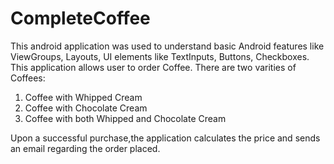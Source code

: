 # CompleteCoffee

This android application was used to understand basic Android features like ViewGroups, Layouts, UI elements like TextInputs, Buttons, Checkboxes. This application allows user to order Coffee. There are two varities of Coffees:

1. Coffee with Whipped Cream
2. Coffee with Chocolate Cream
3. Coffee with both Whipped and Chocolate Cream

Upon a successful purchase,the application calculates the price and sends an email regarding the order placed.
